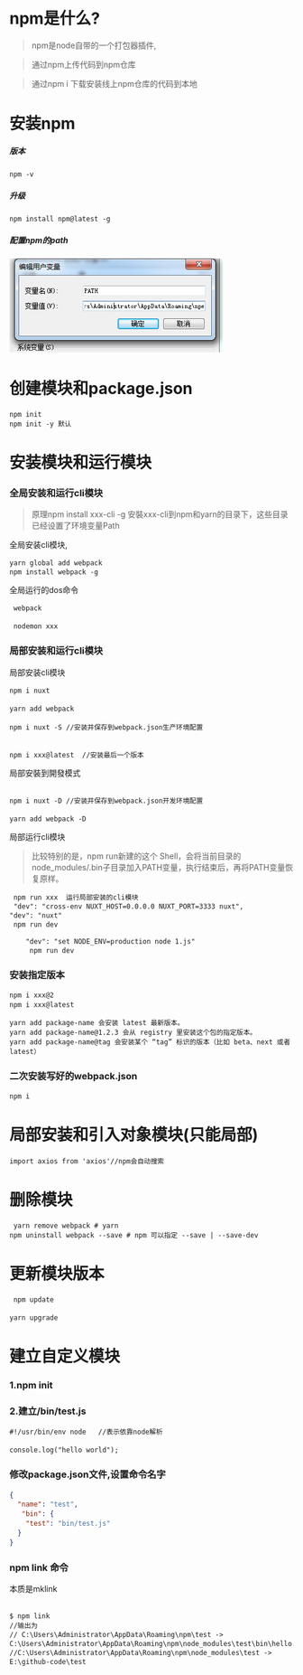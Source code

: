 

# npm是什么?

>npm是node自带的一个打包器插件,

>通过npm上传代码到npm仓库 

>通过npm i 下载安装线上npm仓库的代码到本地


# 安装npm


##### 版本

    npm -v

##### 升级

    npm install npm@latest -g


##### 配置npm的path
![1](./2.png)


# 创建模块和package.json

    npm init
    npm init -y 默认



# 安装模块和运行模块

###  全局安装和运行cli模块
> 原理npm install xxx-cli -g 安裝xxx-cli到npm和yarn的目录下，这些目录已经设置了环境变量Path

全局安装cli模块,

```
yarn global add webpack 
npm install webpack -g 
```
全局运行的dos命令

```
 webpack  
 
 nodemon xxx
```



### 局部安装和运行cli模块


局部安装cli模块
```
npm i nuxt

yarn add webpack 

npm i nuxt -S //安装并保存到webpack.json生产环境配置


npm i xxx@latest  //安装最后一个版本

```
局部安裝到開發模式

```

npm i nuxt -D //安装并保存到webpack.json开发环境配置

yarn add webpack -D
```

局部运行cli模块




>比较特别的是，npm run新建的这个 Shell，会将当前目录的node_modules/.bin子目录加入PATH变量，执行结束后，再将PATH变量恢复原样。

```
 npm run xxx  运行局部安装的cli模块
 "dev": "cross-env NUXT_HOST=0.0.0.0 NUXT_PORT=3333 nuxt",
"dev": "nuxt"
 npm run dev

```

 
```
    "dev": "set NODE_ENV=production node 1.js"  
     npm run dev
```

### 安装指定版本
```html
npm i xxx@2
npm i xxx@latest
```
```
yarn add package-name 会安装 latest 最新版本。
yarn add package-name@1.2.3 会从 registry 里安装这个包的指定版本。
yarn add package-name@tag 会安装某个 “tag” 标识的版本（比如 beta、next 或者 latest）

```


### 二次安装写好的webpack.json
```
npm i
```


# 局部安装和引入对象模块(只能局部)
```
import axios from 'axios'//npm会自动搜索

```


# 删除模块

```
 yarn remove webpack # yarn
npm uninstall webpack --save # npm 可以指定 --save | --save-dev
```

# 更新模块版本
```
 npm update

yarn upgrade
```


# 建立自定义模块

### 1.npm init

### 2.建立/bin/test.js
```
#!/usr/bin/env node   //表示依靠node解析

console.log("hello world");
```

### 修改package.json文件,设置命令名字

```json
{
  "name": "test",
   "bin": {
    "test": "bin/test.js"
  }
}

```
###  npm link 命令

本质是mklink
```

$ npm link
//输出为
// C:\Users\Administrator\AppData\Roaming\npm\test -> C:\Users\Administrator\AppData\Roaming\npm\node_modules\test\bin\hello.js
//C:\Users\Administrator\AppData\Roaming\npm\node_modules\test -> E:\github-code\test
```

